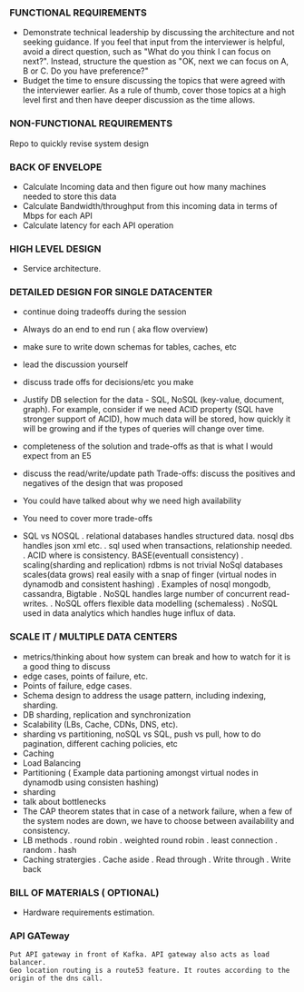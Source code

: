 ### FUNCTIONAL REQUIREMENTS
  - Demonstrate technical leadership by discussing the architecture and not seeking guidance. If you feel that input from the interviewer is helpful, avoid a direct question, such as "What do you think I can focus on next?". Instead, structure the question as "OK, next we can focus on A, B or C. Do you have preference?"
  - Budget the time to ensure discussing the topics that were agreed with the interviewer earlier. As a rule of thumb, cover those topics at a high level first and then have deeper discussion as the time allows.


### NON-FUNCTIONAL REQUIREMENTS
Repo to quickly revise system design



### BACK OF ENVELOPE
  - Calculate Incoming data and then figure out how many machines needed to store this data
  - Calculate Bandwidth/throughput from this incoming data in terms of Mbps for each API
  - Calculate latency for each API operation


### HIGH LEVEL DESIGN
  - Service architecture.



### DETAILED DESIGN FOR SINGLE DATACENTER
  - continue doing tradeoffs during the session
  - Always do an end to end run ( aka flow overview)


  - make sure to write down schemas for tables, caches, etc
  - lead the discussion yourself
  - discuss trade offs for decisions/etc you make
  - Justify DB selection for the data - SQL, NoSQL (key-value, document, graph). For example, consider if we need ACID property (SQL have stronger support of ACID), how much data will be stored, how quickly it will be growing and if the types of queries will change over time.
  - completeness of the solution and trade-offs as that is what I would expect from an E5
  - discuss the read/write/update path
  Trade-offs: discuss the positives and negatives of the design that was proposed
  - You could have talked about why we need high availability
  - You need to cover more trade-offs
  - SQL vs NOSQL
    .  relational databases handles structured data.   nosql dbs handles json xml etc.
    .  sql used when transactions, relationship needed.
    .  ACID where is consistency.                      BASE(eventuall consistency)
    .  scaling(sharding and replication) rdbms is not trivial        NoSql databases scales(data grows) real easily with a snap of finger (virtual nodes in dynamodb and consistent hashing)
    . Examples of nosql mongodb, cassandra, Bigtable
    . NoSQL handles large number of concurrent read-writes.
    . NoSQL offers flexible data modelling (schemaless)
    . NoSQL used in data analytics which handles huge influx of data.


### SCALE IT / MULTIPLE DATA CENTERS
  - metrics/thinking about how system can break and how to watch for it is a good thing to discuss
  - edge cases, points of failure, etc.
  - Points of failure, edge cases.
  - Schema design to address the usage pattern, including indexing, sharding.
  - DB sharding, replication and synchronization
  - Scalability (LBs, Cache, CDNs, DNS, etc).
  - sharding vs partitioning, noSQL vs SQL, push vs pull, how to do pagination, different caching policies, etc
  -  Caching
  - Load Balancing
  - Partitioning ( Example data partioning amongst virtual nodes in dynamodb using consisten hashing)
  - sharding
  - talk about bottlenecks
  - The CAP theorem states that in case of a network failure, when a few of the system nodes are down, we have to choose between availability and consistency.
  - LB methods
    . round robin
    . weighted round robin
    . least connection
    . random
    . hash
  - Caching stratergies
    . Cache aside
    . Read through
    . Write through
    . Write back



### BILL OF MATERIALS ( OPTIONAL)
  - Hardware requirements estimation.



### API GATeway
    Put API gateway in front of Kafka. API gateway also acts as load balancer.
    Geo location routing is a route53 feature. It routes according to the origin of the dns call.
